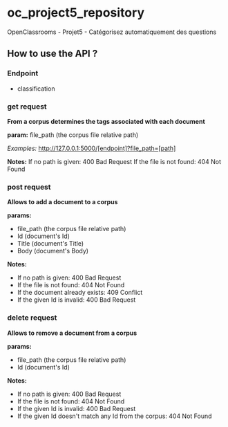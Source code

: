 # oc_project5_repository
OpenClassrooms - Projet5 - Catégorisez automatiquement des questions

## How to use the API ?

### Endpoint
* classification

### get request
**From a corpus determines the tags associated with each document**

**param:** file_path (the corpus file relative path)

*Examples:* http://127.0.0.1:5000/[endpoint]?file_path=[path]

**Notes:**
If no path is given: 400 Bad Request
If the file is not found: 404 Not Found

### post request
**Allows to add a document to a corpus**

**params:**
* file_path (the corpus file relative path)
* Id (document's Id)
* Title (document's Title)
* Body (document's Body)

**Notes:**
* If no path is given: 400 Bad Request
* If the file is not found: 404 Not Found
* If the document already exists: 409 Conflict
* If the given Id is invalid: 400 Bad Request

### delete request
**Allows to remove a document from a corpus**

**params:**
* file_path (the corpus file relative path)
* Id (document's Id)

**Notes:**
* If no path is given: 400 Bad Request
* If the file is not found: 404 Not Found
* If the given Id is invalid: 400 Bad Request
* If the given Id doesn't match any Id from the corpus: 404 Not Found
